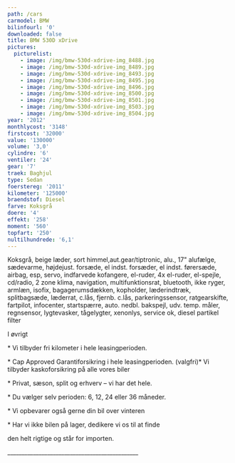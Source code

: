 ```yaml
---
path: /cars
carmodel: BMW
bilinfourl: '0'
downloaded: false
title: BMW 530D xDrive
pictures:
  picturelist:
    - image: /img/bmw-530d-xdrive-img_8488.jpg
    - image: /img/bmw-530d-xdrive-img_8489.jpg
    - image: /img/bmw-530d-xdrive-img_8493.jpg
    - image: /img/bmw-530d-xdrive-img_8495.jpg
    - image: /img/bmw-530d-xdrive-img_8496.jpg
    - image: /img/bmw-530d-xdrive-img_8500.jpg
    - image: /img/bmw-530d-xdrive-img_8501.jpg
    - image: /img/bmw-530d-xdrive-img_8503.jpg
    - image: /img/bmw-530d-xdrive-img_8504.jpg
year: '2012'
monthlycost: '3148'
firstcost: '32000'
value: '130000'
volume: '3,0'
cylindre: '6'
ventiler: '24'
gear: '7'
traek: Baghjul
type: Sedan
foerstereg: '2011'
kilometer: '125000'
braendstof: Diesel
farve: Koksgrå
doere: '4'
effekt: '258'
moment: '560'
topfart: '250'
nultilhundrede: '6,1'
---
```

Koksgrå, beige læder, sort himmel,aut.gear/tiptronic, alu., 17\" alufælge, sædevarme, højdejust. forsæde, el indst. forsæder, el indst. førersæde, airbag, esp, servo, indfarvede kofangere, el-ruder, 4x el-ruder, el-spejle, cd/radio, 2 zone klima, navigation, multifunktionsrat, bluetooth, ikke ryger, armlæn, isofix, bagagerumsdækken, kopholder, læderindtræk, splitbagsæde, læderrat, c.lås, fjernb. c.lås, parkeringssensor, ratgearskifte, fartpilot, infocenter, startspærre, auto. nedbl. bakspejl, udv. temp. måler, regnsensor, lygtevasker, tågelygter, xenonlys, service ok, diesel partikel filter



 I øvrigt



\* Vi tilbyder fri kilometer i hele leasingperioden.  

\* Cap Approved Garantiforsikring i hele leasingperioden. (valgfri)\* Vi tilbyder kaskoforsikring på alle vores biler  

\* Privat, sæson, split og erhverv – vi har det hele.  

\* Du vælger selv perioden: 6, 12, 24 eller 36 måneder.  

\* Vi opbevarer også gerne din bil over vinteren  

\* Har vi ikke bilen på lager, dedikere vi os til at finde

den helt rigtige og står for importen.

\_\_\_\_\_\_\_\_\_\_\_\_\_\_\_\_\_\_\_\_\_\_\_\_\_\_\_\_\_\_\_\_\_\_\_\_\_\_\_\_\_\_\_\_\_\_
